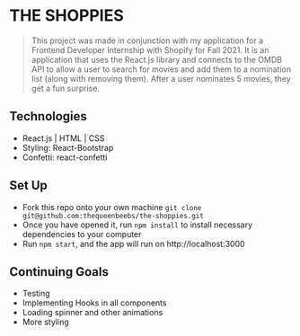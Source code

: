 # THE SHOPPIES
> This project was made in conjunction with my application for a Frontend Developer Internship with Shopify for Fall 2021. It is an application that uses the React.js library and connects to the OMDB API to allow a user to search for movies and add them to a nomination list (along with removing them). After a user nominates 5 movies, they get a fun surprise.
>

## Technologies
* React.js | HTML | CSS
* Styling: React-Bootstrap
* Confetti: react-confetti

## Set Up
* Fork this repo onto your own machine `git clone git@github.com:thequeenbeebs/the-shoppies.git`
* Once you have opened it, run `npm install` to install necessary dependencies to your computer
* Run `npm start`, and the app will run on http://localhost:3000

## Continuing Goals
* Testing
* Implementing Hooks in all components 
* Loading spinner and other animations
* More styling
